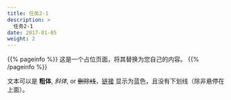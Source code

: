 ```yaml
---
title: 任务2-1
description: >
  任务2-1
date: 2017-01-05
weight: 2
---
```


{{% pageinfo %}}
这是一个占位页面，将其替换为您自己的内容。
{{% /pageinfo %}}

文本可以是 **粗体**, _斜体_, or ~~删除线~~，[链接](https://gohugo.io) 显示为蓝色，且没有下划线（除非悬停在上面）。